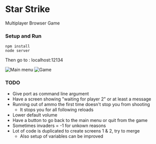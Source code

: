# Star Strike

Multiplayer Browser Game

### Setup and Run

```
npm install
node server
```

Then go to : localhost:12134

![Main menu](https://i.imgur.com/tLFJxff.png)
![Game](https://user-images.githubusercontent.com/9402065/124525904-9d76be00-ddc6-11eb-8aca-48ebf81565ca.png)

### TODO

-   Give port as command line argument
-   Have a screen showing "waiting for player 2" or at least a message
-   Running out of ammo the first time doesn't stop you from shooting
    -   It stops you for all following reloads
-   Lower default volume
-   Have a button to go back to the main menu or quit from the game
-   Sometimes invaders = -1 for unkown reasons
-   Lot of code is duplicated to create screens 1 & 2, try to merge
    -   Also setup of variables can be improved
